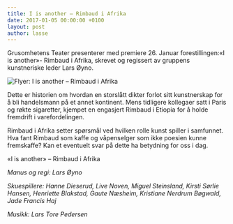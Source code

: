 ```yaml
---
title: I is another – Rimbaud i Afrika
date: 2017-01-05 00:00:00 +0100
layout: post
author: lasse
---
```


Grusomhetens Teater presenterer med premiere 26. Januar forestillingen:«I is another»- Rimbaud i Afrika, skrevet og regissert av gruppens kunstneriske leder Lars Øyno.

![Flyer: I is another – Rimbaud i Afrika](/uploads/Rimbaud-flyer.png)

Dette er historien om hvordan en storslått dikter forlot sitt kunstnerskap for å bli handelsmann på et annet kontinent. Mens tidligere kollegaer satt i Paris og røkte sigaretter, kjempet en engasjert Rimbaud i Etiopia for å holde fremdrift i varefordelingen.

Rimbaud i Afrika setter spørsmål ved hvilken rolle kunst spiller i samfunnet. Hva fant Rimbaud som kaffe og våpenselger som ikke poesien kunne fremskaffe? Kan et eventuelt svar på dette ha betydning for oss i dag.

«I is another» – Rimbaud i Afrika

*Manus og regi: Lars Øyno*

*Skuespillere: Hanne Dieserud, Live Noven, Miguel Steinsland, Kirsti Sørlie Hansen, Henriette Blakstad, Gaute Næsheim, Kristiane Nerdrum Bøgwald, Jade Francis Haj*

*Musikk: Lars Tore Pedersen*
